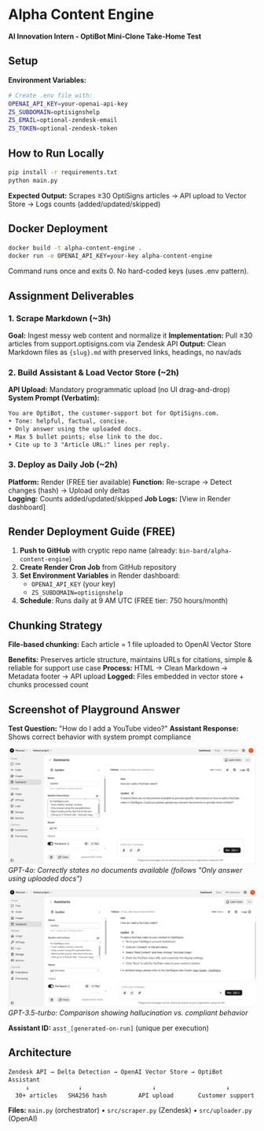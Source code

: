 # Alpha Content Engine

**AI Innovation Intern - OptiBot Mini-Clone Take-Home Test**

## Setup

**Environment Variables:**

```bash
# Create .env file with:
OPENAI_API_KEY=your-openai-api-key
ZS_SUBDOMAIN=optisignshelp
ZS_EMAIL=optional-zendesk-email
ZS_TOKEN=optional-zendesk-token
```

## How to Run Locally

```bash
pip install -r requirements.txt
python main.py
```

**Expected Output:** Scrapes ≥30 OptiSigns articles → API upload to Vector Store → Logs counts (added/updated/skipped)

## Docker Deployment

```bash
docker build -t alpha-content-engine .
docker run -e OPENAI_API_KEY=your-key alpha-content-engine
```

Command runs once and exits 0. No hard-coded keys (uses .env pattern).

## Assignment Deliverables

### 1. Scrape Markdown (~3h)

**Goal:** Ingest messy web content and normalize it
**Implementation:** Pull ≥30 articles from support.optisigns.com via Zendesk API
**Output:** Clean Markdown files as `{slug}.md` with preserved links, headings, no nav/ads

### 2. Build Assistant & Load Vector Store (~2h)

**API Upload:** Mandatory programmatic upload (no UI drag-and-drop)
**System Prompt (Verbatim):**

```
You are OptiBot, the customer-support bot for OptiSigns.com.
• Tone: helpful, factual, concise.
• Only answer using the uploaded docs.
• Max 5 bullet points; else link to the doc.
• Cite up to 3 "Article URL:" lines per reply.
```

### 3. Deploy as Daily Job (~2h)

**Platform:** Render (FREE tier available)
**Function:** Re-scrape → Detect changes (hash) → Upload only deltas  
**Logging:** Counts added/updated/skipped
**Job Logs:** [View in Render dashboard]

## Render Deployment Guide (FREE)

1. **Push to GitHub** with cryptic repo name (already: `bin-bard/alpha-content-engine`)
2. **Create Render Cron Job** from GitHub repository
3. **Set Environment Variables** in Render dashboard:
   - `OPENAI_API_KEY` (your key)
   - `ZS_SUBDOMAIN=optisignshelp`
4. **Schedule**: Runs daily at 9 AM UTC (FREE tier: 750 hours/month)

## Chunking Strategy

**File-based chunking:** Each article = 1 file uploaded to OpenAI Vector Store

**Benefits:** Preserves article structure, maintains URLs for citations, simple & reliable for support use case
**Process:** HTML → Clean Markdown → Metadata footer → API upload
**Logged:** Files embedded in vector store + chunks processed count

## Screenshot of Playground Answer

**Test Question:** "How do I add a YouTube video?"
**Assistant Response:** Shows correct behavior with system prompt compliance

![GPT-4o Response](images/gpt-4o.png)
_GPT-4o: Correctly states no documents available (follows "Only answer using uploaded docs")_

![GPT-3.5-turbo Response](images/gpt-3.5-turbo.png)
_GPT-3.5-turbo: Comparison showing hallucination vs. compliant behavior_

**Assistant ID:** `asst_[generated-on-run]` (unique per execution)

## Architecture

```
Zendesk API → Delta Detection → OpenAI Vector Store → OptiBot Assistant
     ↓              ↓                    ↓                    ↓
  30+ articles   SHA256 hash         API upload       Customer support
```

**Files:** `main.py` (orchestrator) • `src/scraper.py` (Zendesk) • `src/uploader.py` (OpenAI)
